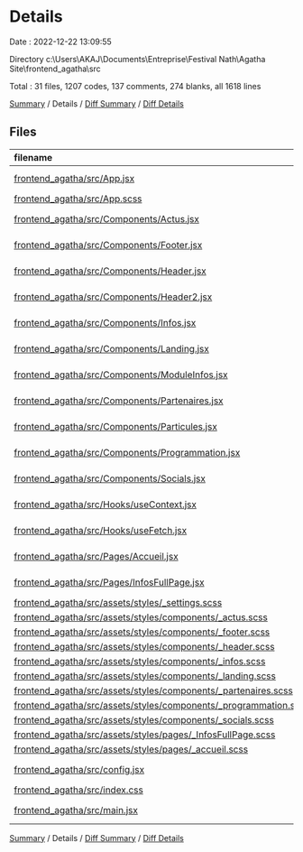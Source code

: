 # Details

Date : 2022-12-22 13:09:55

Directory c:\\Users\\AKAJ\\Documents\\Entreprise\\Festival Nath\\Agatha Site\\frontend_agatha\\src

Total : 31 files,  1207 codes, 137 comments, 274 blanks, all 1618 lines

[Summary](results.md) / Details / [Diff Summary](diff.md) / [Diff Details](diff-details.md)

## Files
| filename | language | code | comment | blank | total |
| :--- | :--- | ---: | ---: | ---: | ---: |
| [frontend_agatha/src/App.jsx](/frontend_agatha/src/App.jsx) | JavaScript React | 22 | 3 | 6 | 31 |
| [frontend_agatha/src/App.scss](/frontend_agatha/src/App.scss) | SCSS | 11 | 0 | 0 | 11 |
| [frontend_agatha/src/Components/Actus.jsx](/frontend_agatha/src/Components/Actus.jsx) | JavaScript React | 35 | 1 | 7 | 43 |
| [frontend_agatha/src/Components/Footer.jsx](/frontend_agatha/src/Components/Footer.jsx) | JavaScript React | 29 | 0 | 7 | 36 |
| [frontend_agatha/src/Components/Header.jsx](/frontend_agatha/src/Components/Header.jsx) | JavaScript React | 75 | 46 | 18 | 139 |
| [frontend_agatha/src/Components/Header2.jsx](/frontend_agatha/src/Components/Header2.jsx) | JavaScript React | 41 | 0 | 6 | 47 |
| [frontend_agatha/src/Components/Infos.jsx](/frontend_agatha/src/Components/Infos.jsx) | JavaScript React | 34 | 0 | 5 | 39 |
| [frontend_agatha/src/Components/Landing.jsx](/frontend_agatha/src/Components/Landing.jsx) | JavaScript React | 24 | 2 | 8 | 34 |
| [frontend_agatha/src/Components/ModuleInfos.jsx](/frontend_agatha/src/Components/ModuleInfos.jsx) | JavaScript React | 22 | 0 | 6 | 28 |
| [frontend_agatha/src/Components/Partenaires.jsx](/frontend_agatha/src/Components/Partenaires.jsx) | JavaScript React | 44 | 1 | 6 | 51 |
| [frontend_agatha/src/Components/Particules.jsx](/frontend_agatha/src/Components/Particules.jsx) | JavaScript React | 9 | 0 | 4 | 13 |
| [frontend_agatha/src/Components/Programmation.jsx](/frontend_agatha/src/Components/Programmation.jsx) | JavaScript React | 41 | 0 | 6 | 47 |
| [frontend_agatha/src/Components/Socials.jsx](/frontend_agatha/src/Components/Socials.jsx) | JavaScript React | 20 | 0 | 6 | 26 |
| [frontend_agatha/src/Hooks/useContext.jsx](/frontend_agatha/src/Hooks/useContext.jsx) | JavaScript React | 2 | 0 | 3 | 5 |
| [frontend_agatha/src/Hooks/useFetch.jsx](/frontend_agatha/src/Hooks/useFetch.jsx) | JavaScript React | 23 | 0 | 4 | 27 |
| [frontend_agatha/src/Pages/Accueil.jsx](/frontend_agatha/src/Pages/Accueil.jsx) | JavaScript React | 27 | 0 | 4 | 31 |
| [frontend_agatha/src/Pages/InfosFullPage.jsx](/frontend_agatha/src/Pages/InfosFullPage.jsx) | JavaScript React | 27 | 0 | 6 | 33 |
| [frontend_agatha/src/assets/styles/_settings.scss](/frontend_agatha/src/assets/styles/_settings.scss) | SCSS | 12 | 0 | 1 | 13 |
| [frontend_agatha/src/assets/styles/components/_actus.scss](/frontend_agatha/src/assets/styles/components/_actus.scss) | SCSS | 97 | 10 | 23 | 130 |
| [frontend_agatha/src/assets/styles/components/_footer.scss](/frontend_agatha/src/assets/styles/components/_footer.scss) | SCSS | 29 | 0 | 6 | 35 |
| [frontend_agatha/src/assets/styles/components/_header.scss](/frontend_agatha/src/assets/styles/components/_header.scss) | SCSS | 235 | 3 | 50 | 288 |
| [frontend_agatha/src/assets/styles/components/_infos.scss](/frontend_agatha/src/assets/styles/components/_infos.scss) | SCSS | 115 | 0 | 33 | 148 |
| [frontend_agatha/src/assets/styles/components/_landing.scss](/frontend_agatha/src/assets/styles/components/_landing.scss) | SCSS | 3 | 13 | 4 | 20 |
| [frontend_agatha/src/assets/styles/components/_partenaires.scss](/frontend_agatha/src/assets/styles/components/_partenaires.scss) | SCSS | 42 | 0 | 12 | 54 |
| [frontend_agatha/src/assets/styles/components/_programmation.scss](/frontend_agatha/src/assets/styles/components/_programmation.scss) | SCSS | 74 | 0 | 19 | 93 |
| [frontend_agatha/src/assets/styles/components/_socials.scss](/frontend_agatha/src/assets/styles/components/_socials.scss) | SCSS | 30 | 48 | 10 | 88 |
| [frontend_agatha/src/assets/styles/pages/_InfosFullPage.scss](/frontend_agatha/src/assets/styles/pages/_InfosFullPage.scss) | SCSS | 45 | 0 | 8 | 53 |
| [frontend_agatha/src/assets/styles/pages/_accueil.scss](/frontend_agatha/src/assets/styles/pages/_accueil.scss) | SCSS | 12 | 4 | 2 | 18 |
| [frontend_agatha/src/config.jsx](/frontend_agatha/src/config.jsx) | JavaScript React | 2 | 0 | 0 | 2 |
| [frontend_agatha/src/index.css](/frontend_agatha/src/index.css) | CSS | 16 | 6 | 2 | 24 |
| [frontend_agatha/src/main.jsx](/frontend_agatha/src/main.jsx) | JavaScript React | 9 | 0 | 2 | 11 |

[Summary](results.md) / Details / [Diff Summary](diff.md) / [Diff Details](diff-details.md)